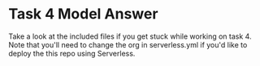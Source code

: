 # Task 4 Model Answer
Take a look at the included files if you get stuck while working on task 4. Note that you'll need to change the org in serverless.yml if you'd like to deploy the this repo using Serverless.
